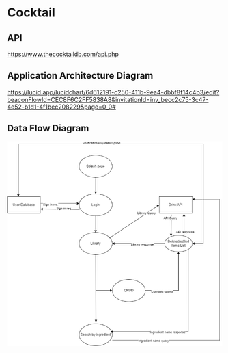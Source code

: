 # Cocktail
## API 
https://www.thecocktaildb.com/api.php

## Application Architecture Diagram 
https://lucid.app/lucidchart/6d612191-c250-411b-9ea4-dbbf8f14c4b3/edit?beaconFlowId=CEC8F6C2FF5838A8&invitationId=inv_becc2c75-3c47-4e52-b1d1-4f1bec208229&page=0_0#

## Data Flow Diagram
![DFD for Cocktail](./docs/DFD.png)